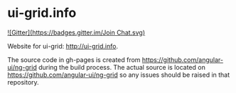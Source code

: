 ui-grid.info
============
[![Gitter](https://badges.gitter.im/Join Chat.svg)](https://gitter.im/Alex-1984/ui-grid.info?utm_source=badge&utm_medium=badge&utm_campaign=pr-badge&utm_content=badge)

Website for ui-grid: http://ui-grid.info.

The source code in gh-pages is created from https://github.com/angular-ui/ng-grid during the build process.  The actual source is located on https://github.com/angular-ui/ng-grid so any issues should be raised in that repository.
